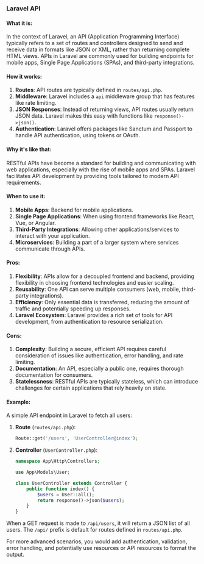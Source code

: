 ### Laravel API

#### What it is:
In the context of Laravel, an API (Application Programming Interface) typically refers to a set of routes and controllers designed to send and receive data in formats like JSON or XML, rather than returning complete HTML views. APIs in Laravel are commonly used for building endpoints for mobile apps, Single Page Applications (SPAs), and third-party integrations.

#### How it works:
1. **Routes**: API routes are typically defined in `routes/api.php`.
2. **Middleware**: Laravel includes a `api` middleware group that has features like rate limiting.
3. **JSON Responses**: Instead of returning views, API routes usually return JSON data. Laravel makes this easy with functions like `response()->json()`.
4. **Authentication**: Laravel offers packages like Sanctum and Passport to handle API authentication, using tokens or OAuth.

#### Why it's like that:
RESTful APIs have become a standard for building and communicating with web applications, especially with the rise of mobile apps and SPAs. Laravel facilitates API development by providing tools tailored to modern API requirements.

#### When to use it:
1. **Mobile Apps**: Backend for mobile applications.
2. **Single Page Applications**: When using frontend frameworks like React, Vue, or Angular.
3. **Third-Party Integrations**: Allowing other applications/services to interact with your application.
4. **Microservices**: Building a part of a larger system where services communicate through APIs.

#### Pros:
1. **Flexibility**: APIs allow for a decoupled frontend and backend, providing flexibility in choosing frontend technologies and easier scaling.
2. **Reusability**: One API can serve multiple consumers (web, mobile, third-party integrations).
3. **Efficiency**: Only essential data is transferred, reducing the amount of traffic and potentially speeding up responses.
4. **Laravel Ecosystem**: Laravel provides a rich set of tools for API development, from authentication to resource serialization.

#### Cons:
1. **Complexity**: Building a secure, efficient API requires careful consideration of issues like authentication, error handling, and rate limiting.
2. **Documentation**: An API, especially a public one, requires thorough documentation for consumers.
3. **Statelessness**: RESTful APIs are typically stateless, which can introduce challenges for certain applications that rely heavily on state.

#### Example:

A simple API endpoint in Laravel to fetch all users:

1. **Route** (`routes/api.php`):
   ```php
   Route::get('/users', 'UserController@index');
   ```

2. **Controller** (`UserController.php`):
   ```php
   namespace App\Http\Controllers;

   use App\Models\User;

   class UserController extends Controller {
       public function index() {
           $users = User::all();
           return response()->json($users);
       }
   }
   ```

When a GET request is made to `/api/users`, it will return a JSON list of all users. The `/api/` prefix is default for routes defined in `routes/api.php`.

For more advanced scenarios, you would add authentication, validation, error handling, and potentially use resources or API resources to format the output.
